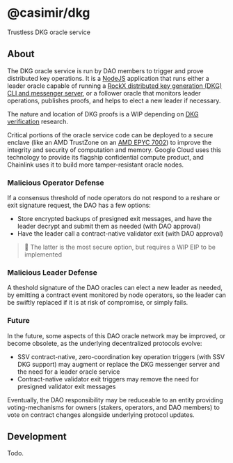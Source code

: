 # @casimir/dkg

Trustless DKG oracle service

## About

The DKG oracle service is run by DAO members to trigger and prove distributed key operations. It is a [NodeJS](https://nodejs.org) application that runs either a leader oracle capable of running a [RockX distributed key generation (DKG) CLI and messenger server](https://github.com/rockx/rockx-dkg-cli), or a follower oracle that monitors leader operations, publishes proofs, and helps to elect a new leader if necessary.

The nature and location of DKG proofs is a WIP depending on [DKG verification](https://docs.obol.tech/docs/next/charon/dkg#dkg-verification) research.

Critical portions of the oracle service code can be deployed to a secure enclave (like an AMD TrustZone on an [AMD EPYC 7002](https://www.amd.com/en/products/epyc-7002-series-processors)) to improve the integrity and security of computation and memory. Google Cloud uses this technology to provide its flagship confidential compute product, and Chainlink uses it to build more tamper-resistant oracle nodes.

### Malicious Operator Defense

If a consensus threshold of node operators do not respond to a reshare or exit signature request, the DAO has a few options:

- Store encrypted backups of presigned exit messages, and have the leader decrypt and submit them as needed (with DAO approval)
- Have the leader call a contract-native validator exit (with DAO approval)

> 🚩 The latter is the most secure option, but requires a WIP EIP to be implemented

### Malicious Leader Defense

A theshold signature of the DAO oracles can elect a new leader as needed, by emitting a contract event monitored by node operators, so the leader can be swiftly replaced if it is at risk of compromise, or simply fails.

### Future

In the future, some aspects of this DAO oracle network may be improved, or become obsolete, as the underlying decentralized protocols evolve:

- SSV contract-native, zero-coordination key operation triggers (with SSV DKG support) may augment or replace the DKG messenger server and the need for a leader oracle service
- Contract-native validator exit triggers may remove the need for presigned validator exit messages

Eventually, the DAO responsibility may be reduceable to an entity providing voting-mechanisms for owners (stakers, operators, and DAO members) to vote on contract changes alongside underlying protocol updates.

## Development

Todo.
